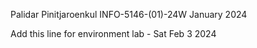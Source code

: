 Palidar Pinitjaroenkul
INFO-5146-(01)-24W
January 2024

Add this line for environment lab - Sat Feb 3 2024
